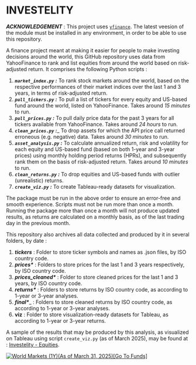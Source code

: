 # INVESTELITY

___*ACKNOWLEDGEMENT*___ : This project uses [```yfinance```](https://pypi.org/project/yfinance/). The latest veesion of the module must be installed in any environment, in order to be able to use this repository.

A finance project meant at making it easier for people to make investing decisions around the world, this GitHub repository uses data from YahooFinance to rank and list equities from around the world based on risk-adjusted return.
It comprises the following Python scripts :

1. ___```market_index.py``` :___ To rank stock markets around the world, based on the respective performances of their market indices over the last 1 and 3 years, in terms of risk-adjusted return.
2. ___```pull_tickers.py``` :___ To pull a list of tickers for every equity and US-based fund around the world, listed on YahooFinance. Takes around *15 minutes* to run.
3. ___```pull_prices.py``` :___ To pull daily price data for the past 3 years for all tickers available from YahooFinance. Takes around *24 hours* to run.
4. ___```clean_prices.py``` :____ To drop assets for which the API price call returned erroneous (e.g. negative) data. Takes around *30 minutes* to run.
5. ___```asset_analysis.py``` :___ To calculate annualized return, risk and volatility for each equity and US-based fund (based on both 1-year and 3-year prices) using monthly holding period returns (HPRs), and subsequently rank them on the basis of risk-adjusted return. Takes around *10 minutes* to run.
6. ___```clean_returns.py``` :___ To drop equities and US-based funds with outlier (unrealistic) returns.
7. ___```create_viz.py``` :___ To create Tableau-ready datasets for visualization.

The package must be run in the above order to ensure an error-free and smooth experience. Scripts must not be run more than once a month. Running the package more than once a month will not produce updated results, as returns are calculated on a monthly basis, as of the last trading day in the previous month.

This repository also archives all data collected and produced by it in several folders, by date :
1. ___tickers___ : Folder to store ticker symbols and names as .json files, by ISO country code.
2. ___prices*___ : Folders to store prices for the last 1 and 3 years respectively, by ISO country code.
3. ___prices_cleaned*___ : Folder to store cleaned prices for the last 1 and 3 years, by ISO country code.
4. ___returns*___ : Folders to store returns by ISO country code, as according to 1-year or 3-year analyses.
5. ___final*____ : Folders to store cleaned returns by ISO country code, as according to 1-year or 3-year analyses. 
6. ____viz____ : Folder to store visualization-ready datasets for Tableau, as according to 1-year or 3-year returns.

A sample of the results that may be produced by this analysis, as visualized on Tableau using script ```create_viz.py``` (as of March 2025), may be found at : [Investelity - Equities](https://public.tableau.com/app/profile/rishabh.basu/viz/Investelity-Equities/Sheet1).

<div class='tableauPlaceholder' id='viz1745698007953' style='position: relative'><noscript><a href='#'><img alt='World Markets (1Y)(As of March 31, 2025)[Go To Funds] ' src='https:&#47;&#47;public.tableau.com&#47;static&#47;images&#47;In&#47;Investelity-Equities&#47;Sheet1&#47;1_rss.png' style='border: none' /></a></noscript><object class='tableauViz'  style='display:none;'><param name='host_url' value='https%3A%2F%2Fpublic.tableau.com%2F' /> <param name='embed_code_version' value='3' /> <param name='site_root' value='' /><param name='name' value='Investelity-Equities&#47;Sheet1' /><param name='tabs' value='no' /><param name='toolbar' value='yes' /><param name='static_image' value='https:&#47;&#47;public.tableau.com&#47;static&#47;images&#47;In&#47;Investelity-Equities&#47;Sheet1&#47;1.png' /> <param name='animate_transition' value='yes' /><param name='display_static_image' value='yes' /><param name='display_spinner' value='yes' /><param name='display_overlay' value='yes' /><param name='display_count' value='yes' /><param name='language' value='en-US' /></object></div>
